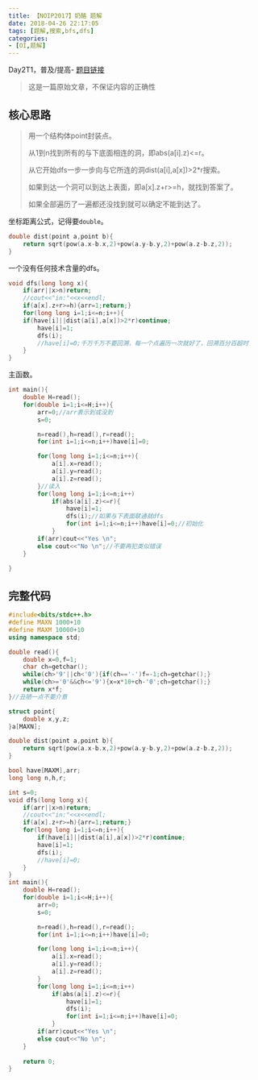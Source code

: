 ```yaml
---
title: 【NOIP2017】奶酪 题解
date: 2018-04-26 22:17:05
tags: [题解,搜索,bfs,dfs]
categories:
- [OI,题解]   
---
```


Day2T1，普及/提高-
[题目链接](https://www.luogu.org/problemnew/show/P3958)

> 这是一篇原始文章，不保证内容的正确性

## 核心思路

> 用一个结构体point封装点。
>
> 从1到n找到所有的与下底面相连的洞，即abs(a[i].z)<=r。
>
> 从它开始dfs一步一步向与它所连的洞dist(a[i],a[x])>2*r搜索。
>
> 如果到达一个洞可以到达上表面，即a[x].z+r>=h，就找到答案了。
>
> 如果全部遍历了一遍都还没找到就可以确定不能到达了。



坐标距离公式，记得要`double`。

```cpp
double dist(point a,point b){
	return sqrt(pow(a.x-b.x,2)+pow(a.y-b.y,2)+pow(a.z-b.z,2));
}
```

一个没有任何技术含量的dfs。
```cpp
void dfs(long long x){
	if(arr||x>n)return;
	//cout<<"in:"<<x<<endl;
	if(a[x].z+r>=h){arr=1;return;}
	for(long long i=1;i<=n;i++){
	if(have[i]||dist(a[i],a[x])>2*r)continue;
		have[i]=1;
		dfs(i);
		//have[i]=0;千万千万不要回溯，每一个点遍历一次就好了，回溯百分百超时
	}
}
```

主函数。
```cpp
int main(){
	double H=read();
	for(double i=1;i<=H;i++){
		arr=0;//arr表示到或没到
		s=0;

		n=read(),h=read(),r=read();
		for(int i=1;i<=n;i++)have[i]=0;

		for(long long i=1;i<=n;i++){
			a[i].x=read();
			a[i].y=read();
			a[i].z=read();
        }//读入
		for(long long i=1;i<=n;i++)
			if(abs(a[i].z)<=r){
				have[i]=1;
				dfs(i);//如果与下表面联通就dfs
				for(int i=1;i<=n;i++)have[i]=0;//初始化
			}
		if(arr)cout<<"Yes \n";
		else cout<<"No \n";//不要再犯类似错误
	}
    
}
```

## 完整代码

```cpp
#include<bits/stdc++.h>
#define MAXN 1000+10
#define MAXM 10000+10
using namespace std;

double read(){
	double x=0,f=1;
	char ch=getchar();
	while(ch>'9'||ch<'0'){if(ch=='-')f=-1;ch=getchar();}
	while(ch>='0'&&ch<='9'){x=x*10+ch-'0';ch=getchar();}
	return x*f;
}//丑陋一点不要介意

struct point{
	double x,y,z;
}a[MAXN];

double dist(point a,point b){
	return sqrt(pow(a.x-b.x,2)+pow(a.y-b.y,2)+pow(a.z-b.z,2));
}

bool have[MAXM],arr;
long long n,h,r;

int s=0;
void dfs(long long x){
	if(arr||x>n)return;
	//cout<<"in:"<<x<<endl;
	if(a[x].z+r>=h){arr=1;return;}
	for(long long i=1;i<=n;i++){
		if(have[i]||dist(a[i],a[x])>2*r)continue;
		have[i]=1;
		dfs(i);
		//have[i]=0;
	}
}
int main(){
	double H=read();
	for(double i=1;i<=H;i++){
		arr=0;
		s=0;

		n=read(),h=read(),r=read();
		for(int i=1;i<=n;i++)have[i]=0;

		for(long long i=1;i<=n;i++){
			a[i].x=read();
			a[i].y=read();
			a[i].z=read();
		}
		for(long long i=1;i<=n;i++)
			if(abs(a[i].z)<=r){
				have[i]=1;
				dfs(i);
				for(int i=1;i<=n;i++)have[i]=0;
			}
		if(arr)cout<<"Yes \n";
		else cout<<"No \n";
	}
	
	return 0;
}
```

